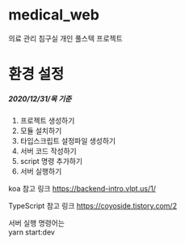# medical_web

의료 관리 침구실 개인 풀스텍 프로젝트


# 환경 설정

##### 2020/12/31/목 기준

1. 프로젝트 생성하기
2. 모듈 설치하기
3. 타입스크립트 설정파일 생성하기
4. 서버 코드 작성하기
5. script 명령 추가하기
6. 서버 실행하기

koa 참고 링크
https://backend-intro.vlpt.us/1/

TypeScript 참고 링크
https://coyoside.tistory.com/2



서버 실행 명령어는 <br> 
yarn start:dev
